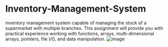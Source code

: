 # Inventory-Management-System
inventory management system capable of managing the stock of a supermarket with multiple branches. This assignment will provide you with practical experience working with functions, arrays, multi-dimensional arrays, pointers, file I/O, and data manipulation.
![image](https://github.com/oolkay/Inventory-Management-System/assets/89595806/5ed0efd9-cbe5-442b-904b-721d67c6de73)
